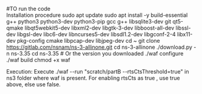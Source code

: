 #TO run the code  
Installation procedure
 sudo apt update
 sudo apt install -y     build-essential     g++     python3     python3-dev     python3-pip     gcc     g++     libsqlite3-dev     git     qt5-qmake     libqt5webkit5-dev     libxml2-dev     libgtk-3-dev     libboost-all-dev     libssl-dev     libgsl-dev     libc6-dev     libncurses5-dev     libsdl1.2-dev     libgconf-2-4     libx11-dev     pkg-config     cmake     libpcap-dev     libjpeg-dev
 cd ~
 git clone https://gitlab.com/nsnam/ns-3-allinone.git
 cd ns-3-allinone
 ./download.py -n ns-3.35
 cd ns-3.35  # Or the version you downloaded
 ./waf configure
 ./waf build
 chmod +x waf

Execution:
 Execute ./waf --run "scratch/partB --rtsCtsThreshold=true" in ns3 folder where waf is present. For enabling rtsCts as true , use true above, else use false.

